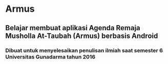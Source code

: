 # Armus
<h2>Belajar membuat aplikasi Agenda Remaja Musholla At-Taubah (Armus) berbasis Android </h2>
<h3>Dibuat untuk menyelesaikan penulisan ilmiah saat semester 6 Universitas Gunadarma tahun 2016</h3>
